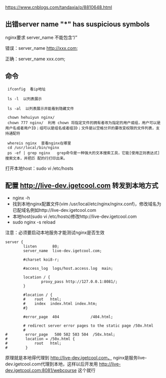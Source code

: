 https://www.cnblogs.com/tandaxia/p/8810648.html

## 出错server name "*" has suspicious symbols


nginx要求  server_name 不能包含“/”    

错误：server_name http://xxx.com;

正确：server_name xxx.com;


## 命令
	 ifconfig  看ip地址

	 ls -l  以列表展示

	 ls -al  以列表展示并能看到隐藏文件

	 chown hehuiyun nginx/
	 chown 777 nginx/  利用 chown 将指定文件的拥有者改为指定的用户或组，用户可以是用户名或者用户ID；组可以是组名或者组ID；文件是以空格分开的要改变权限的文件列表，支持通配符

	 whereis nginx  查看nginx在哪里
	 cd /usr/local/bin/nginx 
	 ps -ef | grep nginx   grep命令是一种强大的文本搜索工具，它能[使用正则表达式]搜索文本，并把匹 配的行打印出来。
	 


打开本地host：sudo vi /etc/hosts


## 配置 http://live-dev.igetcool.com 转发到本地方式
+ nginx -h
+ 找到本地nginx配置文件(vim /usr/local/etc/nginx/nginx.conf)，修改域名为已配域名例如http://live-dev.igetcool.com
+ 本地host(sudo vi /etc/hosts)修改http://live-dev.igetcool.com
+ sudo nginx -s reload

注意：必须要启动本地服务才能测试nginx是否生效

```
server {
        listen       80;
        server_name  live-dev.igetcool.com;

        #charset koi8-r;

        #access_log  logs/host.access.log  main;

        location / {
                proxy_pass http://127.0.0.1:8081/;
        }

        #location / {
        #    root   html;
        #    index  index.html index.htm;
        #}

        #error_page  404              /404.html;

        # redirect server error pages to the static page /50x.html
        #
#        error_page   500 502 503 504  /50x.html;
#        location = /50x.html {
#            root   html;
#        }

```

原理就是本地得代理到 http://live-dev.igetcool.com， nginx是服务live-dev.igetcool.com代理到本地，这样以后开发用 http://live-dev.igetcool.com:8081/webcourse 这个就行